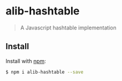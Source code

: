 # alib-hashtable
> A Javascript hashtable implementation

## Install

Install with [npm](https://www.npmjs.com/):

```sh
$ npm i alib-hashtable --save
```
